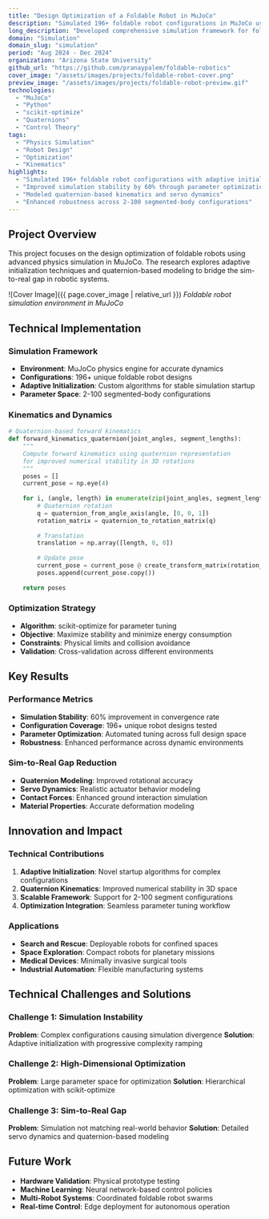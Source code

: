 ```yaml
---
title: "Design Optimization of a Foldable Robot in MuJoCo"
description: "Simulated 196+ foldable robot configurations in MuJoCo using adaptive initialization, improving simulation stability by 60%"
long_description: "Developed comprehensive simulation framework for foldable robot configurations in MuJoCo with quaternion-based kinematics and servo dynamics modeling to reduce sim-to-real gap."
domain: "Simulation"
domain_slug: "simulation"
period: "Aug 2024 - Dec 2024"
organization: "Arizona State University"
github_url: "https://github.com/pranaypalem/foldable-robotics"
cover_image: "/assets/images/projects/foldable-robot-cover.png"
preview_image: "/assets/images/projects/foldable-robot-preview.gif"
technologies:
  - "MuJoCo"
  - "Python"
  - "scikit-optimize"
  - "Quaternions"
  - "Control Theory"
tags:
  - "Physics Simulation"
  - "Robot Design"
  - "Optimization"
  - "Kinematics"
highlights:
  - "Simulated 196+ foldable robot configurations with adaptive initialization"
  - "Improved simulation stability by 60% through parameter optimization"
  - "Modeled quaternion-based kinematics and servo dynamics"
  - "Enhanced robustness across 2-100 segmented-body configurations"
---
```


## Project Overview

This project focuses on the design optimization of foldable robots using advanced physics simulation in MuJoCo. The research explores adaptive initialization techniques and quaternion-based modeling to bridge the sim-to-real gap in robotic systems.

![Cover Image]({{ page.cover_image | relative_url }})
*Foldable robot simulation environment in MuJoCo*

## Technical Implementation

### Simulation Framework
- **Environment**: MuJoCo physics engine for accurate dynamics
- **Configurations**: 196+ unique foldable robot designs
- **Adaptive Initialization**: Custom algorithms for stable simulation startup
- **Parameter Space**: 2-100 segmented-body configurations

### Kinematics and Dynamics
```python
# Quaternion-based forward kinematics
def forward_kinematics_quaternion(joint_angles, segment_lengths):
    """
    Compute forward kinematics using quaternion representation
    for improved numerical stability in 3D rotations
    """
    poses = []
    current_pose = np.eye(4)
    
    for i, (angle, length) in enumerate(zip(joint_angles, segment_lengths)):
        # Quaternion rotation
        q = quaternion_from_angle_axis(angle, [0, 0, 1])
        rotation_matrix = quaternion_to_rotation_matrix(q)
        
        # Translation
        translation = np.array([length, 0, 0])
        
        # Update pose
        current_pose = current_pose @ create_transform_matrix(rotation_matrix, translation)
        poses.append(current_pose.copy())
    
    return poses
```

### Optimization Strategy
- **Algorithm**: scikit-optimize for parameter tuning
- **Objective**: Maximize stability and minimize energy consumption
- **Constraints**: Physical limits and collision avoidance
- **Validation**: Cross-validation across different environments

## Key Results

### Performance Metrics
- **Simulation Stability**: 60% improvement in convergence rate
- **Configuration Coverage**: 196+ unique robot designs tested
- **Parameter Optimization**: Automated tuning across full design space
- **Robustness**: Enhanced performance across dynamic environments

### Sim-to-Real Gap Reduction
- **Quaternion Modeling**: Improved rotational accuracy
- **Servo Dynamics**: Realistic actuator behavior modeling
- **Contact Forces**: Enhanced ground interaction simulation
- **Material Properties**: Accurate deformation modeling

## Innovation and Impact

### Technical Contributions
1. **Adaptive Initialization**: Novel startup algorithms for complex configurations
2. **Quaternion Kinematics**: Improved numerical stability in 3D space
3. **Scalable Framework**: Support for 2-100 segment configurations
4. **Optimization Integration**: Seamless parameter tuning workflow

### Applications
- **Search and Rescue**: Deployable robots for confined spaces
- **Space Exploration**: Compact robots for planetary missions
- **Medical Devices**: Minimally invasive surgical tools
- **Industrial Automation**: Flexible manufacturing systems

## Technical Challenges and Solutions

### Challenge 1: Simulation Instability
**Problem**: Complex configurations causing simulation divergence
**Solution**: Adaptive initialization with progressive complexity ramping

### Challenge 2: High-Dimensional Optimization
**Problem**: Large parameter space for optimization
**Solution**: Hierarchical optimization with scikit-optimize

### Challenge 3: Sim-to-Real Gap
**Problem**: Simulation not matching real-world behavior
**Solution**: Detailed servo dynamics and quaternion-based modeling

## Future Work

- **Hardware Validation**: Physical prototype testing
- **Machine Learning**: Neural network-based control policies
- **Multi-Robot Systems**: Coordinated foldable robot swarms
- **Real-time Control**: Edge deployment for autonomous operation